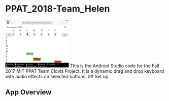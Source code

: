 # PPAT_2018-Team_Helen
<img src="./helen.JPG" width="200">
This is the Android Studio code for the Fall 2017 MIT PPAT Team Clovis Project. It is a dynamic drag and drop keyboard with audio effects on selected buttons.
## Set up

## App Overview
